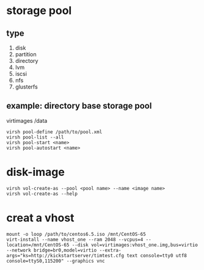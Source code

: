 # storage pool
## type
1. disk
2. partition
3. directory
4. lvm
5. iscsi
6. nfs
7. glusterfs  

## example: directory base storage pool
<pool type="dir">
        <name>virtimages</name>
        <target>
          <path>/data</path>
        </target>
 </pool>
  
```
virsh pool-define /path/to/pool.xml
virsh pool-list --all
virsh pool-start <name>
virsh pool-autostart <name>
```
# disk-image
```
virsh vol-create-as --pool <pool name> --name <image name>
virsh vol-create-as --help
```
# creat a vhost
```
mount -o loop /path/to/centos6.5.iso /mnt/CentOS-65
virt-install --name vhost_one --ram 2048 --vcpus=4 --location=/mnt/CentOS-65 --disk vol=virtimages:vhost_one.img,bus=virtio --network bridge=br0,model=virtio --extra-args="ks=http://kickstartserver/timtest.cfg text console=tty0 utf8 console=ttyS0,115200" --graphics vnc
```
